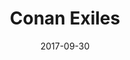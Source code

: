 ---
layout: album
date: 2017-09-30
title: Conan Exiles
developer: Funcom
card-image: 0
card-offset: 0
banner-image: 0
banner-offset: 0
---